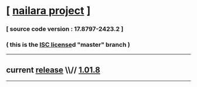 
# [ [nailara project](http://www.nailara.net/) ]

### [ source code version : 17.8797-2423.2 ]

### ( this is the [ISC license](license)d "master" branch )
---
## current [release](https://github.com/anotherlink/nailara/releases) \\\\// [1.01.8](https://github.com/anotherlink/nailara/releases/tag/1.01.8)
---

